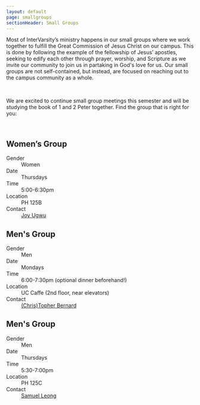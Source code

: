 ```yaml
---
layout: default
page: smallgroups
sectionHeader: Small Groups
---
```

<p>
  Most of InterVarsity’s ministry happens in our small groups where we work together to fulfill the Great Commission of Jesus Christ on our campus. This is done by following the example of the fellowship of Jesus’ apostles, seeking to edify each other through prayer, worship, and Scripture as we invite our community to join us in partaking in God's love for us. Our small groups are not self-contained, but instead, are focused on reaching out to the campus community as a whole.
</p>
<br/>
<p>
  We are excited to continue small group meetings this semester and will be studying the book of 1 and 2 Peter together. Find the group that is right for you:
</p>

<br/>
<div class="cogs">
  <div class="tricolumn">
    <div class="smallgroup">
      <h2>Women’s Group</h2>
      <dl>
        <dt>Gender</dt>
        <dd>Women</dd>
        <dt>Date</dt>
        <dd>Thursdays</dd>
        <dt>Time</dt>
        <dd>5:00-6:30pm</dd>
        <dt>Location</dt>
        <dd>PH 125B</dd>
        <dt>Contact</dt>
        <dd>
          <a href="mailto:jugwu@andrew.cmu.edu" target="_blank">Joy Ugwu</a>
        </dd>
      </dl>
    </div>
  </div>
  <div class="tricolumn">
    <div class="smallgroup">
      <h2>Men's Group</h2>
      <dl>
        <dt>Gender</dt>
        <dd>Men</dd>
        <dt>Date</dt>
        <dd>Mondays</dd>
        <dt>Time</dt>
        <dd>6:00-7:30pm (optional dinner beforehand!)</dd>
        <dt>Location</dt>
        <dd>UC Caffe (2nd floor, near elevators)</dd>
        <dt>Contact</dt>
        <dd>
          <a href="mailto:cabernar@andrew.cmu.edu" target="_blank">(Chris)Topher Bernard</a>
        </dd>
      </dl>
    </div>
  </div>
  <div class="tricolumn">
    <div class="smallgroup">
      <h2>Men's Group</h2>
      <dl>
        <dt>Gender</dt>
        <dd>Men</dd>
        <dt>Date</dt>
        <dd>Thursdays</dd>
        <dt>Time</dt>
        <dd>5:30-7:00pm</dd>
        <dt>Location</dt>
        <dd>PH 125C</dd>
        <dt>Contact</dt>
        <dd>
          <a href="mailto:scleong@andrew.cmu.edu" target="_blank">Samuel Leong</a>
        </dd>
      </dl>
    </div>
  </div>
</div>
